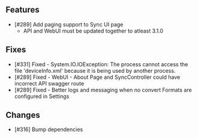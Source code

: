 ## Features

- [#289] Add paging support to Sync UI page
	- API and WebUI must be updated together to atleast 3.1.0

## Fixes

- [#331] Fixed - System.IO.IOException: The process cannot access the file 'deviceInfo.xml' because it is being used by another process.
- [#289] Fixed - WebUI - About Page and SyncController could have incorrect API swagger route
- [#289] Fixed - Better logs and messaging when no convert Formats are configured in Settings

## Changes

- [#316] Bump dependencies